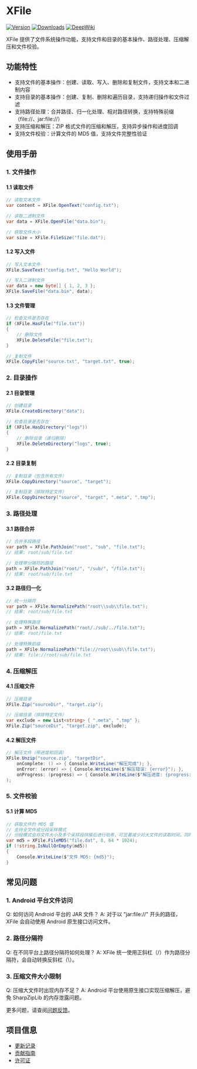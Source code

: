 # XFile

[![Version](https://img.shields.io/npm/v/org.eframework.u3d.util)](https://www.npmjs.com/package/org.eframework.u3d.util)
[![Downloads](https://img.shields.io/npm/dm/org.eframework.u3d.util)](https://www.npmjs.com/package/org.eframework.u3d.util)
[![DeepWiki](https://img.shields.io/badge/DeepWiki-Explore-blue)](https://deepwiki.com/eframework-org/U3D.UTIL)

XFile 提供了文件系统操作功能，支持文件和目录的基本操作、路径处理、压缩解压和文件校验。

## 功能特性

- 支持文件的基本操作：创建、读取、写入、删除和复制文件，支持文本和二进制内容
- 支持目录的基本操作：创建、复制、删除和遍历目录，支持递归操作和文件过滤
- 支持路径处理：合并路径、归一化处理、相对路径转换，支持特殊前缀（file://、jar:file://）
- 支持压缩和解压：ZIP 格式文件的压缩和解压，支持异步操作和进度回调
- 支持文件校验：计算文件的 MD5 值，支持文件完整性验证

## 使用手册

### 1. 文件操作

#### 1.1 读取文件
```csharp
// 读取文本文件
var content = XFile.OpenText("config.txt");

// 读取二进制文件
var data = XFile.OpenFile("data.bin");

// 获取文件大小
var size = XFile.FileSize("file.dat");
```

#### 1.2 写入文件
```csharp
// 写入文本文件
XFile.SaveText("config.txt", "Hello World");

// 写入二进制文件
var data = new byte[] { 1, 2, 3 };
XFile.SaveFile("data.bin", data);
```

#### 1.3 文件管理
```csharp
// 检查文件是否存在
if (XFile.HasFile("file.txt"))
{
    // 删除文件
    XFile.DeleteFile("file.txt");
}

// 复制文件
XFile.CopyFile("source.txt", "target.txt", true);
```

### 2. 目录操作

#### 2.1 目录管理
```csharp
// 创建目录
XFile.CreateDirectory("data");

// 检查目录是否存在
if (XFile.HasDirectory("logs"))
{
    // 删除目录（递归删除）
    XFile.DeleteDirectory("logs", true);
}
```

#### 2.2 目录复制
```csharp
// 复制目录（包含所有文件）
XFile.CopyDirectory("source", "target");

// 复制目录（排除特定文件）
XFile.CopyDirectory("source", "target", ".meta", ".tmp");
```

### 3. 路径处理

#### 3.1 路径合并
```csharp
// 合并多段路径
var path = XFile.PathJoin("root", "sub", "file.txt");
// 结果: root/sub/file.txt

// 处理带分隔符的路径
path = XFile.PathJoin("root/", "/sub/", "/file.txt");
// 结果: root/sub/file.txt
```

#### 3.2 路径归一化
```csharp
// 统一分隔符
var path = XFile.NormalizePath("root\\sub\\file.txt");
// 结果: root/sub/file.txt

// 处理特殊路径
path = XFile.NormalizePath("root/./sub/../file.txt");
// 结果: root/file.txt

// 处理特殊前缀
path = XFile.NormalizePath("file://root\\sub\\file.txt");
// 结果: file://root/sub/file.txt
```

### 4. 压缩解压

#### 4.1 压缩文件
```csharp
// 压缩目录
XFile.Zip("sourceDir", "target.zip");

// 压缩目录（排除特定文件）
var exclude = new List<string> { ".meta", ".tmp" };
XFile.Zip("sourceDir", "target.zip", exclude);
```

#### 4.2 解压文件
```csharp
// 解压文件（带进度和回调）
XFile.Unzip("source.zip", "targetDir",
    onComplete: () => { Console.WriteLine("解压完成"); },
    onError: (error) => { Console.WriteLine($"解压错误: {error}"); },
    onProgress: (progress) => { Console.WriteLine($"解压进度: {progress:P}"); }
);
```

### 5. 文件校验

#### 5.1 计算 MD5
```csharp
// 获取文件的 MD5 值
// 支持全文件或分段采样模式
// 分段模式会将文件大小及多个采样段拼接后进行哈希，可显著减少对大文件的读取时间，同时降低冲突概率
var md5 = XFile.FileMD5("file.dat", 8, 64 * 1024);
if (!string.IsNullOrEmpty(md5))
{
    Console.WriteLine($"文件 MD5: {md5}");
}
```

## 常见问题

### 1. Android 平台文件访问
Q: 如何访问 Android 平台的 JAR 文件？
A: 对于以 "jar:file://" 开头的路径，XFile 会自动使用 Android 原生接口访问文件。

### 2. 路径分隔符
Q: 在不同平台上路径分隔符如何处理？
A: XFile 统一使用正斜杠（/）作为路径分隔符，会自动转换反斜杠（\\）。

### 3. 压缩文件大小限制
Q: 压缩大文件时出现内存不足？
A: Android 平台使用原生接口实现压缩解压，避免 SharpZipLib 的内存泄露问题。

更多问题，请查阅[问题反馈](../CONTRIBUTING.md#问题反馈)。

## 项目信息

- [更新记录](../CHANGELOG.md)
- [贡献指南](../CONTRIBUTING.md)
- [许可证](../LICENSE.md) 